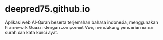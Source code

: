 # deepred75.github.io
 Aplikasi web Al-Quran beserta terjemahan bahasa indonesia, menggunakan Framework Quasar dengan component Vue, mendukung pencarian nama surah dan kata kunci ayat.

